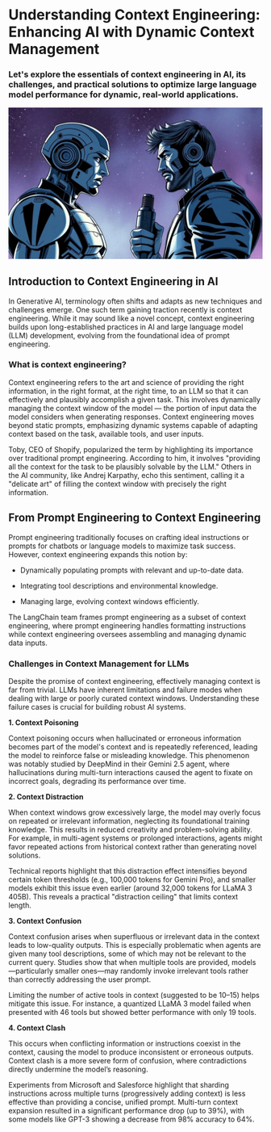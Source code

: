 # Understanding Context Engineering: Enhancing AI with Dynamic Context Management
### Let's explore the essentials of context engineering in AI, its challenges, and practical solutions to optimize large language model performance for dynamic, real-world applications.

![Machine Talking to Each Other](images/machines-talking.png)

## Introduction to Context Engineering in AI
In Generative AI, terminology often shifts and adapts as new techniques and challenges emerge. One such term gaining traction recently is context engineering. While it may sound like a novel concept, context engineering builds upon long-established practices in AI and large language model (LLM) development, evolving from the foundational idea of prompt engineering.

### What is context engineering?
Context engineering refers to the art and science of providing the right information, in the right format, at the right time, to an LLM so that it can effectively and plausibly accomplish a given task. This involves dynamically managing the context window of the model — the portion of input data the model considers when generating responses. Context engineering moves beyond static prompts, emphasizing dynamic systems capable of adapting context based on the task, available tools, and user inputs.

Toby, CEO of Shopify, popularized the term by highlighting its importance over traditional prompt engineering. According to him, it involves "providing all the context for the task to be plausibly solvable by the LLM." Others in the AI community, like Andrej Karpathy, echo this sentiment, calling it a "delicate art" of filling the context window with precisely the right information.

## From Prompt Engineering to Context Engineering
Prompt engineering traditionally focuses on crafting ideal instructions or prompts for chatbots or language models to maximize task success. However, context engineering expands this notion by:

- Dynamically populating prompts with relevant and up-to-date data.

- Integrating tool descriptions and environmental knowledge.

- Managing large, evolving context windows efficiently.

The LangChain team frames prompt engineering as a subset of context engineering, where prompt engineering handles formatting instructions while context engineering oversees assembling and managing dynamic data inputs.

### Challenges in Context Management for LLMs

Despite the promise of context engineering, effectively managing context is far from trivial. LLMs have inherent limitations and failure modes when dealing with large or poorly curated context windows. Understanding these failure cases is crucial for building robust AI systems.

**1. Context Poisoning**

Context poisoning occurs when hallucinated or erroneous information becomes part of the model's context and is repeatedly referenced, leading the model to reinforce false or misleading knowledge. This phenomenon was notably studied by DeepMind in their Gemini 2.5 agent, where hallucinations during multi-turn interactions caused the agent to fixate on incorrect goals, degrading its performance over time.

**2. Context Distraction**

When context windows grow excessively large, the model may overly focus on repeated or irrelevant information, neglecting its foundational training knowledge. This results in reduced creativity and problem-solving ability. For example, in multi-agent systems or prolonged interactions, agents might favor repeated actions from historical context rather than generating novel solutions.

Technical reports highlight that this distraction effect intensifies beyond certain token thresholds (e.g., 100,000 tokens for Gemini Pro), and smaller models exhibit this issue even earlier (around 32,000 tokens for LLaMA 3 405B). This reveals a practical "distraction ceiling" that limits context length.

**3. Context Confusion**

Context confusion arises when superfluous or irrelevant data in the context leads to low-quality outputs. This is especially problematic when agents are given many tool descriptions, some of which may not be relevant to the current query. Studies show that when multiple tools are provided, models—particularly smaller ones—may randomly invoke irrelevant tools rather than correctly addressing the user prompt.

Limiting the number of active tools in context (suggested to be 10–15) helps mitigate this issue. For instance, a quantized LLaMA 3 model failed when presented with 46 tools but showed better performance with only 19 tools.

**4. Context Clash**

This occurs when conflicting information or instructions coexist in the context, causing the model to produce inconsistent or erroneous outputs. Context clash is a more severe form of confusion, where contradictions directly undermine the model’s reasoning.

Experiments from Microsoft and Salesforce highlight that sharding instructions across multiple turns (progressively adding context) is less effective than providing a concise, unified prompt. Multi-turn context expansion resulted in a significant performance drop (up to 39%), with some models like GPT-3 showing a decrease from 98% accuracy to 64%.
